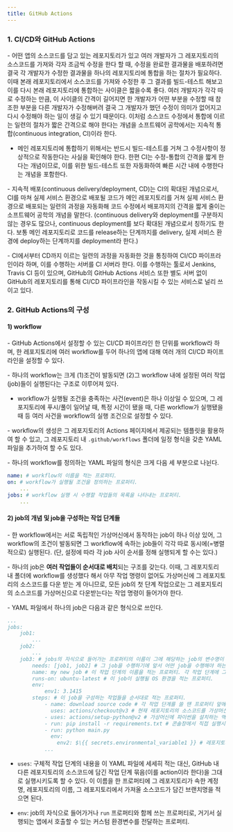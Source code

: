 ```yaml
---
title: GitHub Actions
---
```



### 1. CI/CD와 GitHub Actions

\- 어떤 앱의 소스코드를 담고 있는 레포지토리가 있고 여러 개발자가 그 레포지토리의 소스코드를 가져와 각자 조금씩 수정을 한다 할 때, 수정을 완료한 결과물을 배포하려면 결국 각 개발자가 수정한 결과물을 하나의 레포지토리에 통합을 하는 절차가 필요하다. 이때 본래 레포지토리에서 소스코드를 가져와 수정한 후 그 결과를 빌드-테스트 해보고 이를 다시 본래 레포지토리에 통합하는 사이클은 짧을수록 좋다. 여러 개발자가 각각 따로 수정하는 만큼, 이 사이클의 간격이 길어지면 한 개발자가 어떤 부분을 수정할 때 참조한 부분을 다른 개발자가 수정해버려 결국 그 개발자가 했던 수정이 의미가 없어지고 다시 수정해야 하는 일이 생길 수 있기 때문이다. 이처럼 소스코드 수정에서 통합에 이르는 일련의 절차가 짧은 간격으로 해야 한다는 개념을 소프트웨어 공학에서는 지속적 통합(continuous integration, CI)이라 한다.

- 메인 레포지토리에 통합하기 위해서는 반드시 빌드-테스트를 거쳐 그 수정사항이 정상적으로 작동한다는 사실을 확인해야 한다. 한편 CI는 수정-통합의 간격을 짧게 한다는 개념이므로, 이를 위한 빌드-테스트 또한 자동화하여 빠른 시간 내에 수행한다는 개념을 포함한다.

\- 지속적 배포(continuous delivery/deployment, CD)는 CI의 확대된 개념으로서, CI를 마쳐 실제 서비스 환경으로 배포될 코드가 메인 레포지토리를 거쳐 실제 서비스 환경으로 배포되는 일련의 과정을 자동화해 코드 수정에서 배포까지의 간격을 짧게 줄이는 소프트웨어 공학의 개념을 말한다. (continuous delivery와 deployment를 구분하지 않는 경우도 많으나, continuous deployment를 보다 확대된 개념으로서 칭하기도 한다. 보통 메인 레포지토리로 코드를 release하는 단계까지를 delivery, 실제 서비스 환경에 deploy하는 단계까지를 deployment라 한다.)

\- CI에서부터 CD까지 이르는 일련의 과정을 자동화한 것을 통칭하여 CI/CD 파이프라인이라 하며, 이를 수행하는 서버를 CI 서버라 한다. 이를 수행하는 툴로서 Jenkins, Travis CI 등이 있으며, GitHub의 GitHub Actions 서비스 또한 별도 서버 없이 GitHub의 레포지토리를 통해 CI/CD 파이프라인을 작동시킬 수 있는 서비스로 널리 쓰이고 있다. 


### 2. GitHub Actions의 구성

#### 1) workflow

\- GitHub Actions에서 설정할 수 있는 CI/CD 파이프라인 한 단위를 workflow라 하며, 한 레포지토리에 여러 workflow를 두어 하나의 앱에 대해 여러 개의 CI/CD 파이프라인을 설정할 수 있다. 

\- 하나의 workflow는 크게 (1)조건이 발동되면 (2)그 workflow 내에 설정된 여러 작업(job)들이 실행된다는 구조로 이루어져 있다. 

- workflow가 실행될 조건을 충족하는 사건(event)은 하나 이상일 수 있으며, 그 레포지토리에 푸시/풀이 일어날 때, 특정 시간이 됐을 때, 다른 workflow가 실행됐을 때 등 여러 사건을 workflow의 실행 조건으로 설정할 수 있다.

\- workflow의 생성은 그 레포지토리의 Actions 페이지에서 제공되는 템플릿을 활용하여 할 수 있고, 그 레포지토리 내 `.github/workflows` 폴더에 일정 형식을 갖춘 YAML 파일을 추가하여 할 수도 있다.

\- 하나의 workflow를 정의하는 YAML 파일의 형식은 크게 다음 세 부분으로 나뉜다.

```YAML
name: # workflow의 이름을 적는 프로퍼티.
on: # workflow가 실행될 조건을 정의하는 프로퍼티.
    ...
jobs: # workflow 실행 시 수행할 작업들의 목록을 나타내는 프로퍼티.
    ...
```

#### 2) job의 개념 및 job을 구성하는 작업 단계들

\- 한 workflow에서는 서로 독립적인 가상머신에서 동작하는 job이 하나 이상 있어, 그 workflow의 조건이 발동되면 그 workflow에 속하는 job들이 각각 따로 동시에(=병렬적으로) 실행된다. (단, 설정에 따라 각 job 사이 순서를 정해 실행되게 할 수는 있다.)

\- 하나의 job은 **여러 작업들이 순서대로 배치**되는 구조를 갖는다. 이때, 그 레포지토리 내 폴더에 workflow를 생성했다 해서 아무 작업 명령이 없어도 가상머신에 그 레포지토리의 소스코드를 다운 받는 게 아니므로, 모든 job의 첫 단계 작업으로는 그 레포지토리의 소스코드를 가상머신으로 다운받는다는 작업 명령이 들어가야 한다.

\- YAML 파일에서 하나의 job은 다음과 같은 형식으로 쓰인다.

```YAML
...
jobs:
    job1:
        ...
    job2:
        ...
    job3: # jobs의 자식으로 들어가는 프로퍼티의 이름이 그에 해당하는 job의 변수명이 되며, 그 하위 프로퍼티들이 그 job을 이루는 내용이 된다.
        needs: [job1, job2] # 그 job을 수행하기에 앞서 어떤 job을 수행해야 하는지 의존관계를 명시하는 프로퍼티.
        name: my new job # 이 작업 단계의 이름을 적는 프로퍼티. 각 작업 단계에 그 작업에 해당하는 이름을 지을 수 있다. 상기한 job의 변수명은 다른 job에서 이 job을 호출할 때의 이름이 되고, 이 프로퍼티에 적는 이름이 이 job의 정식 명칭이 된다.
        runs-on: ubuntu-latest # 이 job이 실행될 OS 환경을 적는 프로퍼티.
        env:
            env1: 3.1415
        steps: # 이 job을 구성하는 작업들을 순서대로 적는 프로퍼티.
            - name: download source code # 각 작업 단계를 쓸 땐 프로퍼티 앞에 작업 단계를 구분하는 기호인 -를 반드시 써줘야 한다. 
              uses: actions/checkout@v3 # 현재 레포지토리의 소스코드를 가상머신으로 다운받는, GitHub에서 공식적으로 제공하는 액션.
            - uses: actions/setup-python@v2 # 가상머신에 파이썬을 설치하는 액션.
            - run: pip install -r requirements.txt # 콘솔창에서 직접 실행시키고자 하는 명령어를 쓰는 프로퍼티.
            - run: python main.py
              env: 
                env2: $\{{ secrets.environmental_variable1 }} # 레포지토리 설정의 secrets 탭에, 특정 변수명에 대응되는 값을 저장하여 YAML 파일에서 이런 식으로 불러올 수 있다. 레포지토리의 소스코드에 직접 담기 어려운 값을 이렇게 쓰면 그 값을 레포지토리에 공개적으로 나타내지 않으면서도 이처럼 workflow를 수행하는 소스코드에서 사용할 수 있다.
            ...
```

- `uses`: 구체적 작업 단계의 내용을 이 YAML 파일에 세세히 적는 대신, GitHub 내 다른 레포지토리의 소스코드에 담긴 작업 단계 묶음(이를 action이라 한다)을 그대로 실행시키도록 할 수 있다. 이 이름을 한 프로퍼티에 그 레포지토리가 속한 계정명, 레포지토리의 이름, 그 레포지토리에서 가져올 소스코드가 담긴 브랜치명을 적으면 된다.

- `env`: job의 자식으로 들어가거나 `run` 프로퍼티와 함께 쓰는 프로퍼티로, 거기서 실행되는 앱에서 호출할 수 있는 커스텀 환경변수를 전달하는 프로퍼티. 